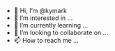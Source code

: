 - 👋 Hi, I’m @kymark
- 👀 I’m interested in ...
- 🌱 I’m currently learning ...
- 💞️ I’m looking to collaborate on ...
- 📫 How to reach me ...

<!---
kymark/kymark is a ✨ special ✨ repository because its `README.md` (this file) appears on your GitHub profile.
You can click the Preview link to take a look at your changes.
--->
